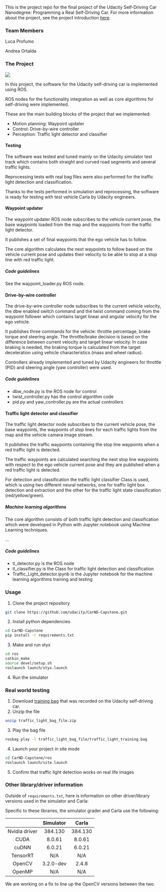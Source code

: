 This is the project repo for the final project of the Udacity Self-Driving Car Nanodegree: Programming a Real Self-Driving Car. For more information about the project, see the project introduction [here](https://classroom.udacity.com/nanodegrees/nd013/parts/6047fe34-d93c-4f50-8336-b70ef10cb4b2/modules/e1a23b06-329a-4684-a717-ad476f0d8dff/lessons/462c933d-9f24-42d3-8bdc-a08a5fc866e4/concepts/5ab4b122-83e6-436d-850f-9f4d26627fd9).

### Team Members
Luca Profumo

Andrea Ortalda

### The Project

![](record.gif)

In this project, the software for the Udacity self-driving car is implemented using ROS.

ROS nodes for the functionality integration as well as core algorithms for self-driving were implemented.

These are the main building blocks of the project that we implemented:
* Motion planning: Waypoint updater
* Control: Drive-by-wire controller
* Perception: Traffic light detector and classifier

#### Testing
The software was tested and tuned mainly on the Udacity simulator test track which contains both straight and curved road segments and several traffic lights.

Reprocessing tests with real bag files were also performed for the traffic light detection and classification.

Thanks to the tests performed in simulation and reprocessing, the software is ready for testing with test vehicle Carla by Udacity engineers.

#### Waypoint updater
The waypoint updater ROS node subscribes to the vehicle current pose, the base waypoints loaded from the map and the waypoints from the traffic light detector.

It publishes a set of final waypoints that the ego vehicle has to follow.

The core algorithm calculates the next waypoints to follow based on the vehicle current pose and updates their velocity to be able to stop at a stop line with red traffic light.

##### Code guidelines
See the waypoint_loader.py ROS node.

#### Drive-by-wire controller
The drive-by-wire controller node subscribes to the current vehicle velocity, the dbw enabled switch command and the twist command coming from the waypoint follower which contains target linear and angular velocity for the ego vehicle.

It publishes three commands for the vehicle: throttle percentage, brake torque and steering angle.
The throttle/brake decision is based on the difference between current velocity and target linear velocity. In case braking is needed, the braking torque is calculated from the target deceleration using vehicle characteristics (mass and wheel radius).

Controllers already implemented and tuned by Udacity engineers for throttle (PID) and steering angle (yaw controller) were used.

##### Code guidelines
* dbw_node.py is the ROS node for control
* twist_controller.py has the control algorithm code
* pid.py and yaw_controller.py are the actual controllers

#### Traffic light detector and classifier
The traffic light detector node subscribes to the current vehicle pose, the base waypoints, the waypoints of stop lines for each traffic lights from the map and the vehicle camera image stream.

It publishes the traffic waypoints containing the stop line waypoints when a red traffic light is detected.

The traffic waypoints are calculated searching the next stop line waypoints with respect to the ego vehicle current pose and they are published when a red traffic light is detected.

For detection and classification the traffic light classifier Class is used, which is using two different neural networks, one for traffic light box detection and extraction and the other for the traffic light state classification (red/yellow/green).

##### Machine learning algorithms
The core algorithm consists of both traffic light detection and classification which were developed in Python with Jupyter notebook using Machine Learning techniques.

...

##### Code guidelines
* tl_detector.py is the ROS node
* tl_classifier.py is the Class for traffic light detection and classification
* Traffic_Light_detector.ipynb is the Jupyter notebook for the machine learning algorithms training and testing

### Usage

1. Clone the project repository
```bash
git clone https://github.com/udacity/CarND-Capstone.git
```

2. Install python dependencies
```bash
cd CarND-Capstone
pip install -r requirements.txt
```
3. Make and run styx
```bash
cd ros
catkin_make
source devel/setup.sh
roslaunch launch/styx.launch
```
4. Run the simulator

### Real world testing
1. Download [training bag](https://s3-us-west-1.amazonaws.com/udacity-selfdrivingcar/traffic_light_bag_file.zip) that was recorded on the Udacity self-driving car.
2. Unzip the file
```bash
unzip traffic_light_bag_file.zip
```
3. Play the bag file
```bash
rosbag play -l traffic_light_bag_file/traffic_light_training.bag
```
4. Launch your project in site mode
```bash
cd CarND-Capstone/ros
roslaunch launch/site.launch
```
5. Confirm that traffic light detection works on real life images

### Other library/driver information
Outside of `requirements.txt`, here is information on other driver/library versions used in the simulator and Carla:

Specific to these libraries, the simulator grader and Carla use the following:

|               | Simulator |  Carla  |
| :-----------: | :-------: | :-----: |
| Nvidia driver |  384.130  | 384.130 |
|     CUDA      |  8.0.61   | 8.0.61  |
|     cuDNN     |  6.0.21   | 6.0.21  |
|   TensorRT    |    N/A    |   N/A   |
|    OpenCV     | 3.2.0-dev |  2.4.8  |
|    OpenMP     |    N/A    |   N/A   |

We are working on a fix to line up the OpenCV versions between the two.
